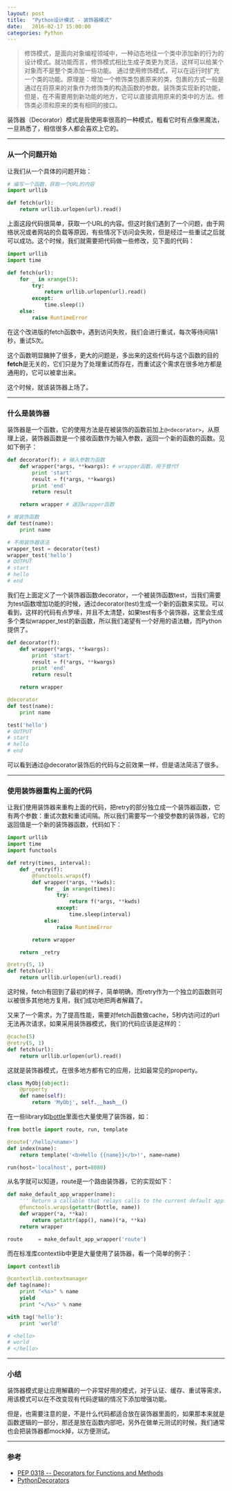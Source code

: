 ```yaml
---
layout: post
title:  "Python设计模式 - 装饰器模式"
date:   2016-02-17 15:00:00
categories: Python
---
```

>修饰模式，是面向对象编程领域中，一种动态地往一个类中添加新的行为的设计模式。就功能而言，修饰模式相比生成子类更为灵活，这样可以给某个对象而不是整个类添加一些功能。
>通过使用修饰模式，可以在运行时扩充一个类的功能。原理是：增加一个修饰类包裹原来的类，包裹的方式一般是通过在将原来的对象作为修饰类的构造函数的参数。装饰类实现新的功能，但是，在不需要用到新功能的地方，它可以直接调用原来的类中的方法。修饰类必须和原来的类有相同的接口。

装饰器（Decorator）模式是我使用率很高的一种模式，粗看它时有点像黑魔法，一旦熟悉了，相信很多人都会喜欢上它的。

---

### 从一个问题开始

让我们从一个具体的问题开始：

```python
# 编写一个函数，获取一个URL的内容
import urllib

def fetch(url):
    return urllib.urlopen(url).read()
```

上面这段代码很简单，获取一个URL的内容。但这时我们遇到了一个问题，由于网络状况或者网站的负载等原因，有些情况下访问会失败，但是经过一些重试之后就可以成功。这个时候，我们就需要把代码做一些修改，见下面的代码：

```python
import urllib
import time

def fetch(url):
    for _ in xrange(5):
        try:
            return urllib.urlopen(url).read()
        except:
            time.sleep(1)
    else:
        raise RuntimeError
```

在这个改进版的fetch函数中，遇到访问失败，我们会进行重试，每次等待间隔1秒，重试5次。

这个函数明显臃肿了很多，更大的问题是，多出来的这些代码与这个函数的目的**fetch**是无关的，它们只是为了处理重试而存在，而重试这个需求在很多地方都是通用的，它可以被拿出来。

这个时候，就该装饰器上场了。

---

### 什么是装饰器

装饰器是一个函数，它的使用方法是在被装饰的函数前加上`@<decorator>`，从原理上说，装饰器函数是一个接收函数作为输入参数，返回一个新的函数的函数。见如下例子：

```python
def decorator(f): # 输入参数为函数
    def wrapper(*args, **kwargs): # wrapper函数，用于替代f
        print 'start'
        result = f(*args, **kwargs)
        print 'end'
        return result

    return wrapper # 返回wrapper函数

# 被装饰函数
def test(name):
    print name

# 不用装饰器语法
wrapper_test = decorator(test)
wrapper_test('hello')
# OUTPUT
# start
# hello
# end
```

我们在上面定义了一个装饰器函数decorator，一个被装饰函数test，当我们需要为test函数增加功能的时候，通过decorator(test)生成一个新的函数来实现。可以看到，这样的代码有点罗嗦，并且不太清楚，如果test有多个装饰器，这里会生成多个类似wrapper_test的新函数，所以我们渴望有一个好用的语法糖，而Python提供了。

```python
def decorator(f):
    def wrapper(*args, **kwargs):
        print 'start'
        result = f(*args, **kwargs)
        print 'end'
        return result

    return wrapper

@decorator
def test(name):
    print name

test('hello')
# OUTPUT
# start
# hello
# end
```

可以看到通过@decorator装饰后的代码与之前效果一样，但是语法简洁了很多。

---

### 使用装饰器重构上面的代码

让我们使用装饰器来重构上面的代码，把retry的部分独立成一个装饰器函数，它有两个参数：重试次数和重试间隔。所以我们需要写一个接受参数的装饰器，它的返回值是一个新的装饰器函数，代码如下：

```python
import urllib
import time
import functools

def retry(times, interval):
    def _retry(f):
        @functools.wraps(f)
        def wrapper(*args, **kwds):
            for _ in xrange(times):
                try:
                    return f(*args, **kwds)
                except:
                    time.sleep(interval)
            else:
                raise RuntimeError

        return wrapper

    return _retry

@retry(5, 1)
def fetch(url):
    return urllib.urlopen(url).read()
```

这时候，fetch有回到了最初的样子，简单明确，而retry作为一个独立的函数则可以被很多其他地方复用，我们成功地把两者解藕了。

又来了一个需求，为了提高性能，需要对fetch函数做cache，5秒内访问过的url无法再次请求，如果采用装饰器模式，我们的代码应该是这样的：

```python
@cache(5)
@retry(5, 1)
def fetch(url):
    return urllib.urlopen(url).read()
```

这就是装饰器模式，在很多地方都有它的应用，比如最常见的property。

```python
class MyObj(object):
    @property
    def name(self):
        return 'MyObj', self.__hash__()
```

在一些library如[bottle](http://bottlepy.org/)里面也大量使用了装饰器，如：

```python
from bottle import route, run, template

@route('/hello/<name>')
def index(name):
    return template('<b>Hello {{name}}</b>!', name=name)

run(host='localhost', port=8080)
```

从名字就可以知道，route是一个路由装饰器，它的实现如下：

```python
def make_default_app_wrapper(name):
    ''' Return a callable that relays calls to the current default app. '''
    @functools.wraps(getattr(Bottle, name))
    def wrapper(*a, **ka):
        return getattr(app(), name)(*a, **ka)
    return wrapper

route     = make_default_app_wrapper('route')
```

而在标准库contextlib中更是大量使用了装饰器，看一个简单的例子：

```python
import contextlib

@contextlib.contextmanager
def tag(name):
    print "<%s>" % name
    yield
    print "</%s>" % name

with tag('hello'):
    print 'world'

# <hello>
# world
# </hello>
```

---

### 小结

装饰器模式是让应用解藕的一个非常好用的模式，对于认证、缓存、重试等需求，用该模式可以在不改变现有代码逻辑的情况下添加增强功能。

但是，也需要注意的是，不是什么代码都适合放在装饰器里面的，如果那本来就是函数逻辑的一部分，那还是放在函数内部吧，另外在做单元测试的时候，我们通常也会把装饰器都mock掉，以方便测试。

---

### 参考

* [PEP 0318 -- Decorators for Functions and Methods](https://www.python.org/dev/peps/pep-0318/)
* [PythonDecorators](https://wiki.python.org/moin/PythonDecorators)

